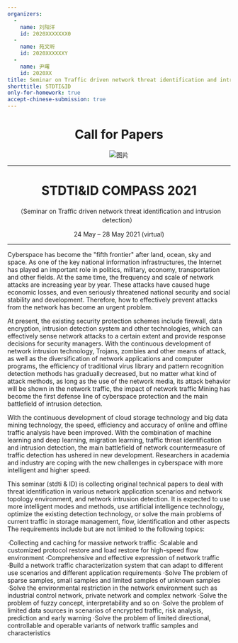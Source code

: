 ```yaml
---
organizers:
  -
    name: 刘阳洋
    id: 2020XXXXXXX0
  -
    name: 苑文昕
    id: 2020XXXXXXY
  -
    name: 尹曙
    id: 2020XX
title: Seminar on Traffic driven network threat identification and intrusion detection 
shorttitle: STDTI&ID
only-for-homework: true
accept-chinese-submission: true
---
```



<div align=center>

# Call for Papers

![图片](https://raw.githubusercontent.com/xiaowang-0209/cfp/xiaowang-0209-patch-1/cfp/hehe.jpg)

---

# STDTI&ID COMPASS 2021

（Seminar on Traffic driven network threat identification and intrusion detection）

24 May – 28 May 2021 (virtual)

</div>

---


Cyberspace has become the "fifth frontier" after land, ocean, sky and space. As one of the key national information infrastructures, the Internet has played an important role in politics, military, economy, transportation and other fields. At the same time, the frequency and scale of network attacks are increasing year by year. These attacks have caused huge economic losses, and even seriously threatened national security and social stability and development. Therefore, how to effectively prevent attacks from the network has become an urgent problem.
    
At present, the existing security protection schemes include firewall, data encryption, intrusion detection system and other technologies, which can effectively sense network attacks to a certain extent and provide response decisions for security managers. With the continuous development of network intrusion technology, Trojans, zombies and other means of attack, as well as the diversification of network applications and computer programs, the efficiency of traditional virus library and pattern recognition detection methods has gradually decreased, but no matter what kind of attack methods, as long as the use of the network media, its attack behavior will be shown in the network traffic, the impact of network traffic Mining has become the first defense line of cyberspace protection and the main battlefield of intrusion detection.

With the continuous development of cloud storage technology and big data mining technology, the speed, efficiency and accuracy of online and offline traffic analysis have been improved. With the combination of machine learning and deep learning, migration learning, traffic threat identification and intrusion detection, the main battlefield of network countermeasure of traffic detection has ushered in new development. Researchers in academia and industry are coping with the new challenges in cyberspace with more intelligent and higher speed.

This seminar (stdti & ID) is collecting original technical papers to deal with threat identification in various network application scenarios and network topology environment, and network intrusion detection. It is expected to use more intelligent modes and methods, use artificial intelligence technology, optimize the existing detection technology, or solve the main problems of current traffic in storage management, flow, identification and other aspects The requirements include but are not limited to the following topics:

·Collecting and caching for massive network traffic
·Scalable and customized protocol restore and load restore for high-speed flow environment
·Comprehensive and effective expression of network traffic
·Build a network traffic characterization system that can adapt to different use scenarios and different application requirements
·Solve The problem of sparse samples, small samples and limited samples of unknown samples 
·Solve the environmental restriction in the network environment such as industrial control network, private network and complex network
·Solve the problem of fuzzy concept, interpretability and so on
·Solve the problem of limited data sources in scenarios of encrypted traffic, risk analysis, prediction and early warning
·Solve the problem of limited directional, controllable and operable variants of network traffic samples and characteristics
